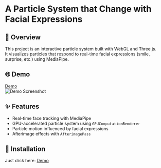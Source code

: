# A Particle System that Change with Facial Expressions


## 📖 Overview
This project is an interactive particle system built with WebGL and Three.js. It visualizes particles that respond to real-time facial expressions (smile, surprise, etc.) using MediaPipe.

## 🌐 Demo
[Demo](https://hal-val.github.io/3D_final_project/ParticleSystem.html)  
![Demo Screenshot](./screenshot.png)

## ✨ Features
- Real-time face tracking with MediaPipe
- GPU-accelerated particle system using `GPUComputationRenderer`
- Particle motion influenced by facial expressions
- Afterimage effects with `AfterimagePass`

## 🚀 Installation
Just click here: [Demo](https://hal-val.github.io/3D_final_project/ParticleSystem.html) 
